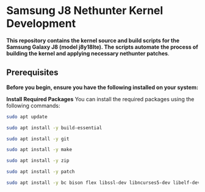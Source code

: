 # Samsung J8  Nethunter Kernel Development
**This repository contains the kernel source and build scripts for the Samsung Galaxy J8 (model j8y18lte). The scripts automate the process of building the kernel and applying necessary nethunter patches**.

## Prerequisites
**Before you begin, ensure you have the following installed on your system:**

**Install Required Packages**
You can install the required packages using the following commands:
```bash
sudo apt update
```
```bash
sudo apt install -y build-essential
```
```bash
sudo apt install -y git
```
```bash
sudo apt install -y make
```
```bash
sudo apt install -y zip
```
```bash
sudo apt install -y patch
```
```bash
sudo apt install -y bc bison flex libssl-dev libncurses5-dev libelf-dev
```

